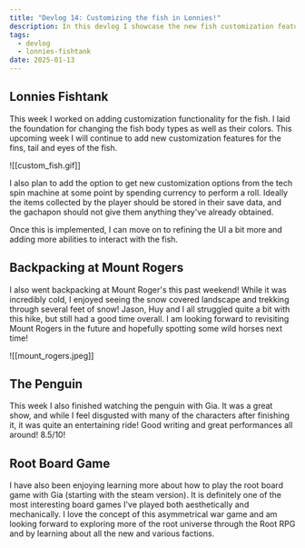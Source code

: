 ```yaml
---
title: "Devlog 14: Customizing the fish in Lonnies!"
description: In this devlog I showcase the new fish customization feature I've been working on for Lonnies Fishtank
tags:
  - devlog
  - lonnies-fishtank
date: 2025-01-13
---
```

## Lonnies Fishtank

This week I worked on adding customization functionality for the fish. I laid the foundation for changing the fish body types as well as their colors. This upcoming week I will continue to add new customization features for the fins, tail and eyes of the fish.

![[custom_fish.gif]]

I also plan to add the option to get new customization options from the tech spin machine at some point by spending currency to perform a roll. Ideally the items collected by the player should be stored in their save data, and the gachapon should not give them anything they've already obtained. 

Once this is implemented, I can move on to refining the UI a bit more and adding more abilities to interact with the fish.

## Backpacking at Mount Rogers

I also went backpacking at Mount Roger's this past weekend! While it was incredibly cold, I enjoyed seeing the snow covered landscape and trekking through several feet of snow! Jason, Huy and I all struggled quite a bit with this hike, but still had a good time overall. I am looking forward to revisiting Mount Rogers in the future and hopefully spotting some wild horses next time!

![[mount_rogers.jpeg]]

## The Penguin

This week I also finished watching the penguin with Gia. It was a great show, and while I feel disgusted with many of the characters after finishing it, it was quite an entertaining ride! Good writing and great performances all around! 8.5/10!


## Root Board Game

I have also been enjoying learning more about how to play the root board game with Gia (starting with the steam version). It is definitely one of the most interesting board games I've played both aesthetically and mechanically. I love the concept of this asymmetrical war game and am looking forward to exploring more of the root universe through the Root RPG and by learning about all the new and various factions.